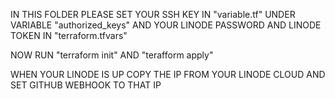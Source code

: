 IN THIS FOLDER PLEASE SET YOUR SSH KEY IN "variable.tf" UNDER VARIABLE "authorized_keys"
AND YOUR LINODE PASSWORD AND LINODE TOKEN IN "terraform.tfvars"

NOW RUN "terraform init" AND "terafform apply"

WHEN YOUR LINODE IS UP COPY THE IP FROM YOUR LINODE CLOUD AND SET GITHUB WEBHOOK TO THAT IP
